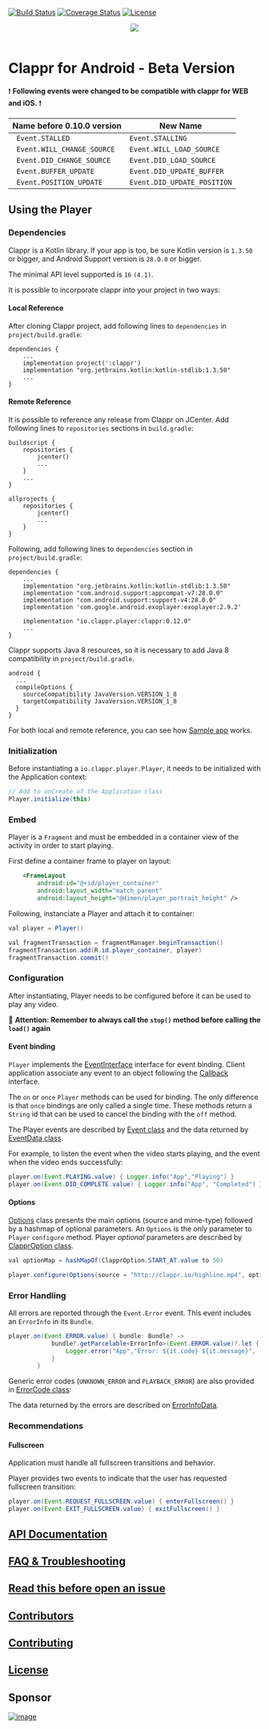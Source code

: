 [![Build Status](https://travis-ci.org/clappr/clappr-android.svg?branch=master)](https://travis-ci.org/clappr/clappr-android)
[![Coverage Status](https://coveralls.io/repos/clappr/clappr-android/badge.svg?branch=master)](https://coveralls.io/r/clappr/clappr-android?branch=master)
[![License](https://img.shields.io/badge/license-BSD--3--Clause-blue.svg)](https://img.shields.io/badge/license-BSD--3--Clause-blue.svg)

<div align=center>
<img src="https://cloud.githubusercontent.com/assets/244265/6373134/a845eb50-bce7-11e4-80f2-592ba29972ab.png"><br><br>
</div>

# Clappr for Android - Beta Version

:exclamation: **Following events were changed to be compatible with clappr for WEB and iOS.** :exclamation:

| Name before 0.10.0 version | New Name |
|--------------------|-----------|
|` Event.STALLED` | `Event.STALLING`|
|` Event.WILL_CHANGE_SOURCE` | `Event.WILL_LOAD_SOURCE`|
|` Event.DID_CHANGE_SOURCE` | `Event.DID_LOAD_SOURCE`|
|` Event.BUFFER_UPDATE` | `Event.DID_UPDATE_BUFFER`|
|` Event.POSITION_UPDATE` | `Event.DID_UPDATE_POSITION`|


## Using the Player

### Dependencies

Clappr is a Kotlin library. If your app is too, be sure Kotlin version is `1.3.50` or bigger, and Android Support version is `28.0.0` or bigger.

The minimal API level supported is `16` `(4.1)`.

It is possible to incorporate clappr into your project in two ways:

#### Local Reference

After cloning Clappr project, add following lines to `dependencies` in `project/build.gradle`:
```
dependencies {
    ...
    implementation project(':clappr')
    implementation "org.jetbrains.kotlin:kotlin-stdlib:1.3.50"
    ...
}
```

#### Remote Reference

It is possible to reference any release from Clappr on JCenter. 
Add following lines to `repositories` sections in `build.gradle`:
```
buildscript {
    repositories {
        jcenter()
        ...
    }
    ...
}

allprojects {
    repositories {
        jcenter()
        ...
    }
}
```

Following, add following lines to `dependencies` section in `project/build.gradle`:
```
dependencies {
    ...
    implementation "org.jetbrains.kotlin:kotlin-stdlib:1.3.50"
    implementation "com.android.support:appcompat-v7:28.0.0"
    implementation "com.android.support:support-v4:28.0.0"
    implementation 'com.google.android.exoplayer:exoplayer:2.9.2'

    implementation "io.clappr.player:clappr:0.12.0"
    ...
}
```

Clappr supports Java 8 resources, so it is necessary to add Java 8 compatibility in `project/build.gradle`.
```
android {
  ...
  compileOptions {
    sourceCompatibility JavaVersion.VERSION_1_8
    targetCompatibility JavaVersion.VERSION_1_8
  }
}
```

For both local and remote reference, you can see how [Sample app](app/) works.

### Initialization

Before instantiating a `io.clappr.player.Player`, it needs to be initialized with the Application context:

``` java
// Add to onCreate of the Application class
Player.initialize(this)
```

### Embed

Player is a `Fragment` and must be embedded in a container view of the activity in order to start playing.

First define a container frame to player on layout:
```xml
    <FrameLayout
        android:id="@+id/player_container"
        android:layout_width="match_parent"
        android:layout_height="@dimen/player_portrait_height" />
```

Following, instanciate a Player and attach it to container:
``` java
val player = Player()

val fragmentTransaction = fragmentManager.beginTransaction()
fragmentTransaction.add(R.id.player_container, player)
fragmentTransaction.commit()
```

### Configuration

After instantiating, Player needs to be configured before it can be used to play any video.

:red_circle: **Attention: Remember to always call the `stop()` method before calling the `load()` again**

#### Event binding

`Player` implements the [EventInterface](doc/clappr/io.clappr.player.base/-event-interface/index.md) interface for event binding. Client application associate any event to an object following the [Callback](doc/clappr/io.clappr.player.base/-callback/index.md) interface.

The `on` or `once` `Player` methods can be used for binding. The only difference is that `once` bindings are only called a single time. These methods return a `String` id that can be used to cancel the binding with the `off` method.

The Player events are described by [Event class](doc/clappr/io.clappr.player.base/-event/index.md) and the data returned by [EventData class](doc/clappr/io.clappr.player.base/-event-data/index.md).

For example, to listen the event when the video starts playing, and the event when the video ends successfully: 
``` java
player.on(Event.PLAYING.value) { Logger.info("App","Playing") }
player.on(Event.DID_COMPLETE.value) { Logger.info("App", "Completed") }
```

#### Options

[Options](doc/clappr/io.clappr.player.base/-options/index.md) class presents the main options (source and mime-type) followed by a hashmap of optional parameters. An `Options` is the only parameter to `Player` `configure` method. Player *optional* parameters are described by [ClapprOption class](doc/clappr/io.clappr.player.base/-clappr-option/index.md).

``` java
val optionMap = hashMapOf(ClapprOption.START_AT.value to 50)

player.configure(Options(source = "http://clappr.io/highline.mp4", options = optionMap))
```

### Error Handling

All errors are reported through the `Event.Error` event. This event includes an `ErrorInfo` in its `Bundle`.
``` java
player.on(Event.ERROR.value) { bundle: Bundle? ->
            bundle?.getParcelable<ErrorInfo>(Event.ERROR.value)?.let {
                Logger.error("App","Error: ${it.code} ${it.message}", (it.extras?.getSerializable(ErrorInfoData.EXCEPTION.value) as? Exception))
            }
        }
```

Generic error codes (`UNKNOWN_ERROR` and `PLAYBACK_ERROR`) are also provided in [ErrorCode class](doc/clappr/io.clappr.player.base/-error-code/index.md):

The data returned by the errors are described on [ErrorInfoData](doc/clappr/io.clappr.player.base/-error-info-data/index.md).


### Recommendations
#### Fullscreen

Application must handle all fullscreen transitions and behavior.

Player provides two events to indicate that the user has requested fullscreen transition:
``` java
player.on(Event.REQUEST_FULLSCREEN.value) { enterFullscreen() }
player.on(Event.EXIT_FULLSCREEN.value) { exitFullscreen() }
```

## [API Documentation](doc/clappr/index.md)

## [FAQ & Troubleshooting](doc/TROUBLESHOOTING.md)

## [Read this before open an issue](doc/BEFORE_OPEN_AN_ISSUE.md)

## [Contributors](https://github.com/clappr/clappr-android/graphs/contributors)

## [Contributing](doc/CONTRIBUTING.md)

## [License](LICENSE)

## Sponsor

[![image](https://cloud.githubusercontent.com/assets/244265/5900100/ef156258-a54b-11e4-9862-7e5851ed9b81.png)](http://globo.com)
